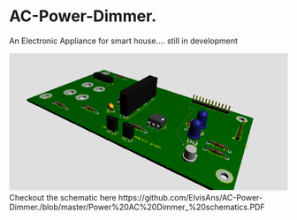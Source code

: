 # AC-Power-Dimmer.
An Electronic Appliance for smart house.... still in development

<img src="board PIC001.PNG">
Checkout the schematic here https://github.com/ElvisAns/AC-Power-Dimmer./blob/master/Power%20AC%20Dimmer_%20schematics.PDF
